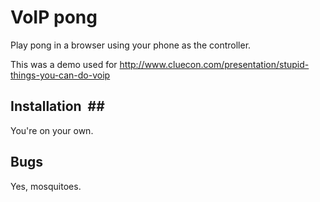 # VoIP pong #
Play pong in a browser using your phone as the controller.

This was a demo used for http://www.cluecon.com/presentation/stupid-things-you-can-do-voip

## Installation  ##

You're on your own.

## Bugs ##

Yes, mosquitoes.

